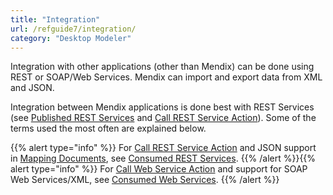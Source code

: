 ```yaml
---
title: "Integration"
url: /refguide7/integration/
category: "Desktop Modeler"
---
```



Integration with other applications (other than Mendix) can be done using REST or SOAP/Web Services. Mendix can import and export data from XML and JSON.

Integration between Mendix applications is done best with REST Services (see [Published REST Services](published-rest-services) and [Call REST Service Action](call-rest-action)). Some of the terms used the most often are explained below.

{{% alert type="info" %}}
For [Call REST Service Action](call-rest-action) and JSON support in [Mapping Documents](mapping-documents), see [Consumed REST Services](consumed-rest-services).
{{% /alert %}}{{% alert type="info" %}}
For [Call Web Service Action](call-web-service-action) and support for SOAP Web Services/XML, see [Consumed Web Services](consumed-web-services).
{{% /alert %}}
